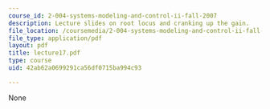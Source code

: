 ```yaml
---
course_id: 2-004-systems-modeling-and-control-ii-fall-2007
description: Lecture slides on root locus and cranking up the gain.
file_location: /coursemedia/2-004-systems-modeling-and-control-ii-fall-2007/42ab62a0699291ca56df0715ba994c93_lecture17.pdf
file_type: application/pdf
layout: pdf
title: lecture17.pdf
type: course
uid: 42ab62a0699291ca56df0715ba994c93

---
```

None